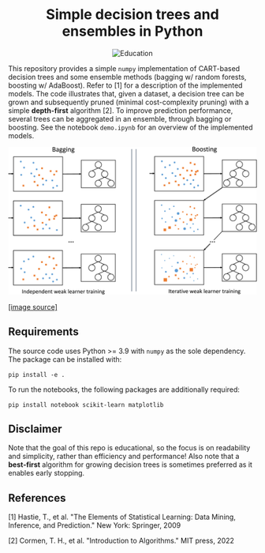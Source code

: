 <div align="center"> 

# Simple decision trees and ensembles in Python

![Education](https://img.shields.io/badge/Education-B9F3Bf.svg)

</div>

This repository provides a simple `numpy` implementation of CART-based decision trees and some ensemble methods (bagging w/ random forests, boosting w/ AdaBoost). Refer to [1] for a description of the implemented models. The code illustrates that, given a dataset, a decision tree can be grown and subsequently pruned (minimal cost-complexity pruning) with a simple **depth-first** algorithm [2]. To improve prediction performance, several trees can be aggregated in an ensemble, through bagging or boosting. See the notebook `demo.ipynb` for an overview of the implemented models.

<img src="./overview.jpg" width="900"/>

[[image source]](https://doi.org/10.1016/j.inffus.2020.07.007)

## Requirements

The source code uses Python >= 3.9 with `numpy` as the sole dependency. The package can be installed with:
```
pip install -e .
```

To run the notebooks, the following packages are additionally required:
```
pip install notebook scikit-learn matplotlib
```

## Disclaimer

Note that the goal of this repo is educational, so the focus is on readability and simplicity, rather than efficiency and performance! Also note that a **best-first** algorithm for growing decision trees is sometimes preferred as it enables early stopping.

## References

[1] Hastie, T., et al. "The Elements of Statistical Learning: Data Mining, Inference, and Prediction." New York: Springer, 2009

[2] Cormen, T. H., et al. "Introduction to Algorithms." MIT press, 2022